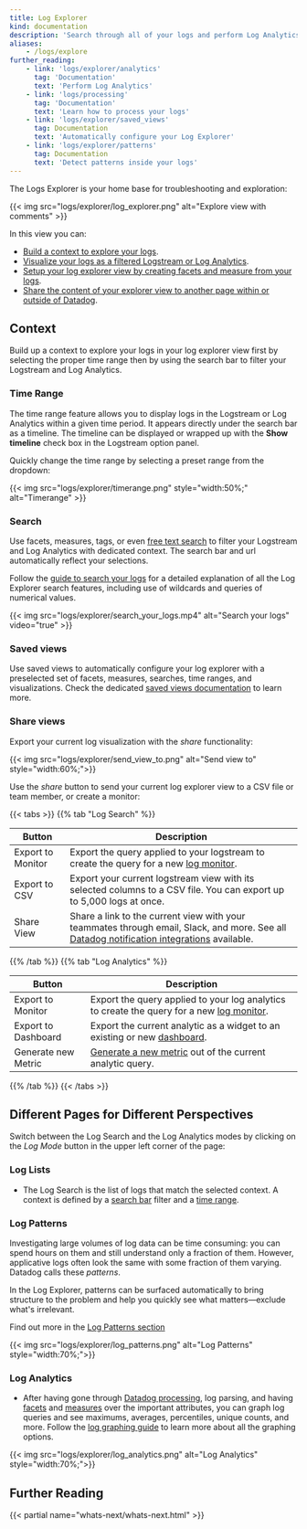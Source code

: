 ```yaml
---
title: Log Explorer
kind: documentation
description: 'Search through all of your logs and perform Log Analytics'
aliases:
    - /logs/explore
further_reading:
    - link: 'logs/explorer/analytics'
      tag: 'Documentation'
      text: 'Perform Log Analytics'
    - link: 'logs/processing'
      tag: 'Documentation'
      text: 'Learn how to process your logs'
    - link: 'logs/explorer/saved_views'
      tag: Documentation
      text: 'Automatically configure your Log Explorer'
    - link: 'logs/explorer/patterns'
      tag: Documentation
      text: 'Detect patterns inside your logs'
---
```


The Logs Explorer is your home base for troubleshooting and exploration:

{{< img src="logs/explorer/log_explorer.png" alt="Explore view with comments"  >}}


In this view you can:

- [Build a context to explore your logs](#context).
- [Visualize your logs as a filtered Logstream or Log Analytics](#visualization).
- [Setup your log explorer view by creating facets and measure from your logs](#setup).
- [Share the content of your explorer view to another page within or outside of Datadog](#share-views).

## Context

Build up a context to explore your logs in your log explorer view first by selecting the proper time range then by using the search bar to filter your Logstream and Log Analytics.

### Time Range

The time range feature allows you to display logs in the Logstream or Log Analytics within a given time period.
It appears directly under the search bar as a timeline. The timeline can be displayed or wrapped up with the **Show timeline** check box in the Logstream option panel.

Quickly change the time range by selecting a preset range from the dropdown:

{{< img src="logs/explorer/timerange.png" style="width:50%;" alt="Timerange"  >}}

### Search

Use facets, measures, tags, or even [free text search][1] to filter your Logstream and Log Analytics with dedicated context. The search bar and url automatically reflect your selections.

Follow the [guide to search your logs][1] for a detailed explanation of all the Log Explorer search features, including use of wildcards and queries of numerical values.

{{< img src="logs/explorer/search_your_logs.mp4" alt="Search your logs" video="true"  >}}

### Saved views

Use saved views to automatically configure your log explorer with a preselected set of facets, measures, searches, time ranges, and visualizations. Check the dedicated [saved views documentation][2] to learn more.

### Share views

Export your current log visualization with the _share_ functionality:

{{< img src="logs/explorer/send_view_to.png" alt="Send view to"  style="width:60%;">}}

Use the _share_ button to send your current log explorer view to a CSV file or team member, or create a monitor:

{{< tabs >}}
{{% tab "Log Search" %}}

| Button            | Description                                                                                                                                    |
| ----------------- | ---------------------------------------------------------------------------------------------------------------------------------------------- |
| Export to Monitor | Export the query applied to your logstream to create the query for a new [log monitor][1].                                                     |
| Export to CSV     | Export your current logstream view with its selected columns to a CSV file. You can export up to 5,000 logs at once.                           |
| Share View        | Share a link to the current view with your teammates through email, Slack, and more. See all [Datadog notification integrations][2] available. |


[1]: /monitors/monitor_types/log
[2]: /integrations/#cat-notification
{{% /tab %}}
{{% tab "Log Analytics" %}}

| Button              | Description                                                                                    |
| ------------------- | ---------------------------------------------------------------------------------------------- |
| Export to Monitor   | Export the query applied to your log analytics to create the query for a new [log monitor][1]. |
| Export to Dashboard | Export the current analytic as a widget to an existing or new [dashboard][2].                  |
| Generate new Metric | [Generate a new metric][3] out of the current analytic query.                                  |


[1]: /monitors/monitor_types/log
[2]: /dashboards/
[3]: /logs/logs_to_metrics/
{{% /tab %}}
{{< /tabs >}}

## Different Pages for Different Perspectives

Switch between the Log Search and the Log Analytics modes by clicking on the _Log Mode_ button in the upper left corner of the page:

### Log Lists
* The Log Search is the list of logs that match the selected context. A context is defined by a [search bar][1] filter and a [time range](#time-range).


### Log Patterns

Investigating large volumes of log data can be time consuming: you can spend hours on them and still understand only a fraction of them. However, applicative logs often look the same with some fraction of them varying. Datadog calls these _patterns_.

In the Log Explorer, patterns can be surfaced automatically to bring structure to the problem and help you quickly see what matters—exclude what's irrelevant.

Find out more in the [Log Patterns section][3]

{{< img src="logs/explorer/log_patterns.png" alt="Log Patterns"  style="width:70%;">}}


### Log Analytics

* After having gone through [Datadog processing][4], log parsing, and having [facets](#setup) and [measures](#setup) over the important attributes, you can graph log queries and see maximums, averages, percentiles, unique counts, and more. Follow the [log graphing guide][5] to learn more about all the graphing options.

{{< img src="logs/explorer/log_analytics.png" alt="Log Analytics"  style="width:70%;">}}


## Further Reading

{{< partial name="whats-next/whats-next.html" >}}

[1]: /logs/explorer/search
[2]: /logs/explorer/saved_views
[3]: /logs/explorer/patterns
[4]: /logs/processing
[5]: /logs/explorer/analytics
